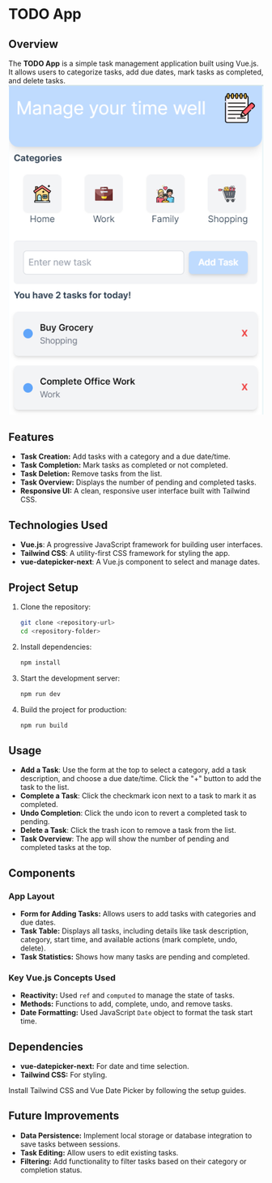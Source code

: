 # TODO App

## Overview

The **TODO App** is a simple task management application built using Vue.js. It allows users to categorize tasks, add due dates, mark tasks as completed, and delete tasks.
<img src="https://github.com/AreebaSattar/Todo-App-VueJs//blob/master/app/photo5.PNG?raw=true" width="1000">

## Features

- **Task Creation:** Add tasks with a category and a due date/time.
- **Task Completion:** Mark tasks as completed or not completed.
- **Task Deletion:** Remove tasks from the list.
- **Task Overview:** Displays the number of pending and completed tasks.
- **Responsive UI:** A clean, responsive user interface built with Tailwind CSS.

## Technologies Used

- **Vue.js**: A progressive JavaScript framework for building user interfaces.
- **Tailwind CSS**: A utility-first CSS framework for styling the app.
- **vue-datepicker-next**: A Vue.js component to select and manage dates.

## Project Setup

1. Clone the repository:
   ```bash
   git clone <repository-url>
   cd <repository-folder>
2. Install dependencies:
   ```bash
   npm install
3. Start the development server:
   ```bash
   npm run dev
3. Build the project for production:
   ```bash
   npm run build
   
## Usage

- **Add a Task**: Use the form at the top to select a category, add a task description, and choose a due date/time. Click the "+" button to add the task to the list.
- **Complete a Task**: Click the checkmark icon next to a task to mark it as completed.
- **Undo Completion**: Click the undo icon to revert a completed task to pending.
- **Delete a Task**: Click the trash icon to remove a task from the list.
- **Task Overview**: The app will show the number of pending and completed tasks at the top.

## Components

### App Layout

- **Form for Adding Tasks:** Allows users to add tasks with categories and due dates.
- **Task Table:** Displays all tasks, including details like task description, category, start time, and available actions (mark complete, undo, delete).
- **Task Statistics:** Shows how many tasks are pending and completed.

### Key Vue.js Concepts Used

- **Reactivity:** Used `ref` and `computed` to manage the state of tasks.
- **Methods:** Functions to add, complete, undo, and remove tasks.
- **Date Formatting:** Used JavaScript `Date` object to format the task start time.

## Dependencies

- **vue-datepicker-next:** For date and time selection.
- **Tailwind CSS:** For styling.

Install Tailwind CSS and Vue Date Picker by following the setup guides.

## Future Improvements

- **Data Persistence:** Implement local storage or database integration to save tasks between sessions.
- **Task Editing:** Allow users to edit existing tasks.
- **Filtering:** Add functionality to filter tasks based on their category or completion status.

   
